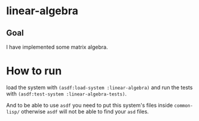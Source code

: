# linear-algebra

## Goal
I have implemented some matrix algebra.

# How to run
load the system with `(asdf:load-system :linear-algebra)` and run the tests with `(asdf:test-system :linear-algebra-tests)`.

And to be able to use `asdf` you need to put this system's files inside `common-lisp/` otherwise `asdf` will not be able to find your `asd` files.
